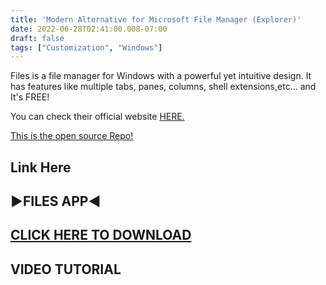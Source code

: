 ```yaml
---
title: 'Modern Alternative for Microsoft File Manager (Explorer)'
date: 2022-06-28T02:41:00.008-07:00
draft: false 
tags: ["Customization", "Windows"]
---
```


  

Files is a file manager for Windows with a powerful yet intuitive design. It has features like multiple tabs, panes, columns, shell extensions,etc... and It's FREE!

You can check their official website [HERE.](https://files.community/)

[This is the open source Repo!](https://github.com/files-community/Files)

  

Link Here
---------

▶FILES APP◀
-----------

**[CLICK HERE TO DOWNLOAD](https://files.community/download/stable)**
---------------------------------------------------------------------

**VIDEO TUTORIAL**
------------------